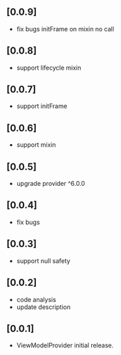 ## [0.0.9]

* fix bugs initFrame on mixin no call

## [0.0.8]

* support lifecycle mixin

## [0.0.7]

* support initFrame

## [0.0.6]

* support mixin

## [0.0.5]

* upgrade provider ^6.0.0

## [0.0.4]

* fix bugs

## [0.0.3]

* support null safety

## [0.0.2]

* code analysis
* update description

## [0.0.1]

* ViewModelProvider initial release.
